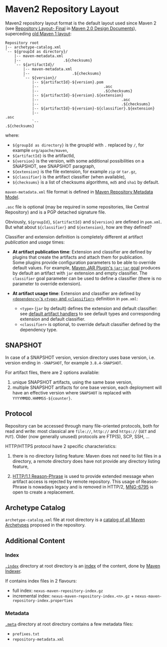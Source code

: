 # Maven2 Repository Layout

<!--
Licensed to the Apache Software Foundation (ASF) under one
or more contributor license agreements.  See the NOTICE file
distributed with this work for additional information
regarding copyright ownership.  The ASF licenses this file
to you under the Apache License, Version 2.0 (the
"License"); you may not use this file except in compliance
with the License.  You may obtain a copy of the License at

http://www.apache.org/licenses/LICENSE-2.0

Unless required by applicable law or agreed to in writing,
software distributed under the License is distributed on an
"AS IS" BASIS, WITHOUT WARRANTIES OR CONDITIONS OF ANY
KIND, either express or implied.  See the License for the
specific language governing permissions and limitations
under the License.
-->

Maven2 repository layout format is the default layout used since Maven 2 (see [Repository Layout- Final](https://cwiki.apache.org/confluence/display/MAVENOLD/Repository+Layout+-+Final) in [Maven 2.0 Design Documents](https://cwiki.apache.org/confluence/display/MAVENOLD/Maven+2.0+Design+Documents)), superceding [old Maven 1 layout](https://maven.apache.org/archives/maven-1.x/using/repositories.html):

```
Repository root
|-- archetype-catalog.xml
`-- ${groupId as directory}/
    |-- maven-metadata.xml
    |--                   .${checksums}
    `-- ${artifactId}/
        |-- maven-metadata.xml
        |--                   .${checksums}
        `-- ${version}/
            |-- ${artifactId}-${version}.pom
            |--                             .asc
            |--                             .${checksums}
            |-- ${artifactId}-${version}.${extension}
            |--                                     .asc
            |--                                     .${checksums}
            |-- ${artifactId}-${version}-${classifier}.${extension}
            |--                                                    .asc
            `--                                                    .${checksums}
```

where:

- `${groupId as directory}` is the groupId with `.` replaced by `/`, for example `org/apache/maven`,
- `${artifactId}` is the artifactId,
- `${version}` is the version, with some additional possibilities on a SNAPSHOT, see SNAPSHOT paragraph,
- `${extension}` is the file extension, for example `zip` or `tar.gz`,
- `${classifier}` is the artifact classifier (when available),
- `${checksums}` is a list of checksums algorithms, `md5` and `sha1` by default.

`maven-metadata.xml` file format is defined in [Maven Repository Metadata Model](/ref/current/maven-repository-metadata/).

`.asc` file is optional (may be required in some repositories, like Central Repository) and is a PGP detached signature file.

Obviously, `${groupId}`, `${artifactId}` and `${version}` are defined in `pom.xml`. But what about `${classifier}` and `${extension}`, how are they defined?

Classifier and extension definition is completely different at artifact *publication* and *usage* times:

- **At artifact publication time**: Extension and classifier are defined by plugins that create the artifacts and attach them for publication.<br />
  Some plugins provide configuration parameters to be able to override default values.
  For example, [Maven JAR Plugin's `jar:jar` goal](/plugins/maven-jar-plugin/jar-mojo.html) produces by default an artifact with `jar` extension and empty classifier.
  The `classifier` goal parameter can be used to define a classifier (there is no parameter to override extension).

- **At artifact usage time**: Extension and classifier are defined by [`<dependency>`'s `<type>` and `<classifier>`](/ref/current/maven-model/maven.html#class_dependency) definition in `pom.xml`:

  - `<type>` (`jar` by default) defines the extension and default classifier: <br />
    see [default artifact handlers](/ref/current/maven-core/artifact-handlers.html) to see default types and corresponding extension and default classifier. <br />
  - `<classifier>` is optional, to override default classifier defined by the dependency type.

## SNAPSHOT

In case of a SNAPSHOT version, version directory uses base version, i.e. version ending in `-SNAPSHOT`, for example `3.8.4-SNAPSHOT`.

For artifact files, there are 2 options available:

1. unique SNAPSHOT artifacts, using the same base version,
2. multiple SNAPSHOT artifacts for one base version, each deployment will have an effective version where `SNAPSHOT` is replaced with `YYYYMMDD.HHMMSS-${counter}`.

## Protocol

Repository can be accessed through many file-oriented protocols, both for read and write: most classical are `file://`, `http://` and `https://` (`GET` and `PUT`).
Older (now generally unused) protocols are FTP(S), SCP, SSH, ...

HTTP/HTTPS protocol have 2 specific characteristics:

1. there is no directory listing feature: Maven does not need to list files in a directory, a remote directory does have not provide any directory listing feature,

2. [HTTP/1.1 Reason-Phrase](https://www.w3.org/Protocols/rfc2616/rfc2616-sec6.html) is used to provide extended message when artifact access is rejected by remote repository.
   This usage of Reason-Phrase is nowadays legacy and is removed in HTTP/2, [MNG-6795](https://issues.apache.org/jira/browse/MNG-6795) is open to create a replacement.

## Archetype Catalog

`archetype-catalog.xml` file at root directory is a [catalog of all Maven Archetypes](/archetype/archetype-models/archetype-catalog/archetype-catalog.html) proposed in the repository.

## Additional Content

### Index

[`.index`](https://repo.maven.apache.org/maven2/.index/) directory at root directory is an [index](/maven-indexer/indexer-core/) of the content, done by [Maven Indexer](/maven-indexer/).

If contains index files in 2 flavours:

- full index: `nexus-maven-repository-index.gz`
- incremental index: `nexus-maven-repository-index.<n>.gz` + `nexus-maven-repository-index.properties`

### Metadata

[`.meta`](https://repo.maven.apache.org/maven2/.meta/) directory at root directory contains a few metadata files:

- `prefixes.txt`
- `repository-metadata.xml`

